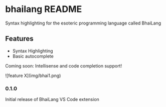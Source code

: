 # bhailang README

Syntax highlighting for the esoteric programming language called BhaiLang

## Features

- Syntax Highlighting
- Basic autocomplete

Coming soon: Intellisense and code completion support!

![feature X\]\(img/bhai1.png\)


### 0.1.0

Initial release of BhaiLang VS Code extension


